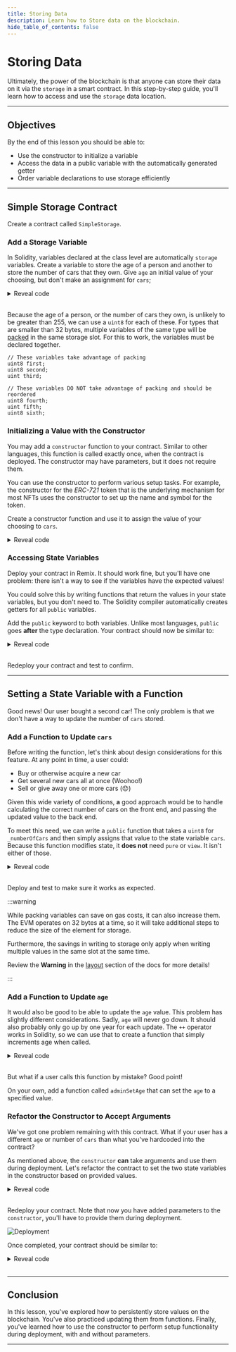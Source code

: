 ```yaml
---
title: Storing Data
description: Learn how to Store data on the blockchain.
hide_table_of_contents: false
---
```


# Storing Data

Ultimately, the power of the blockchain is that anyone can store their data on it via the `storage` in a smart contract. In this step-by-step guide, you'll learn how to access and use the `storage` data location.

---

## Objectives

By the end of this lesson you should be able to:

- Use the constructor to initialize a variable
- Access the data in a public variable with the automatically generated getter
- Order variable declarations to use storage efficiently

---

## Simple Storage Contract

Create a contract called `SimpleStorage`.

### Add a Storage Variable

In Solidity, variables declared at the class level are automatically `storage` variables. Create a variable to store the age of a person and another to store the number of cars that they own. Give `age` an initial value of your choosing, but don't make an assignment for `cars`;

<details>

<summary>Reveal code</summary>

```solidity
contract SimpleStorage {
    uint8 age = 41;
    uint8 cars;
}
```

</details>

<br/>

Because the age of a person, or the number of cars they own, is unlikely to be greater than 255, we can use a `uint8` for each of these. For types that are smaller than 32 bytes, multiple variables of the same type will be [packed] in the same storage slot. For this to work, the variables must be declared together.

```solidity
// These variables take advantage of packing
uint8 first;
uint8 second;
uint third;

// These variables DO NOT take advantage of packing and should be reordered
uint8 fourth;
uint fifth;
uint8 sixth;
```

### Initializing a Value with the Constructor

You may add a `constructor` function to your contract. Similar to other languages, this function is called exactly once, when the contract is deployed. The constructor may have parameters, but it does not require them.

You can use the constructor to perform various setup tasks. For example, the constructor for the _ERC-721_ token that is the underlying mechanism for most NFTs uses the constructor to set up the name and symbol for the token.

Create a constructor function and use it to assign the value of your choosing to `cars`.

<details>

<summary>Reveal code</summary>

```solidity
constructor() {
    cars = 1;
}
```

</details>

### Accessing State Variables

Deploy your contract in Remix. It should work fine, but you'll have one problem: there isn't a way to see if the variables have the expected values!

You could solve this by writing functions that return the values in your state variables, but you don't need to. The Solidity compiler automatically creates getters for all `public` variables.

Add the `public` keyword to both variables. Unlike most languages, `public` goes **after** the type declaration. Your contract should now be similar to:

<details>

<summary>Reveal code</summary>

```solidity
contract SimpleStorage {
    uint8 public age = 41;
    uint8 public cars;
    constructor() {
        cars = 1;
    }
}
```

</details>

<br/>

Redeploy your contract and test to confirm.

---

## Setting a State Variable with a Function

Good news! Our user bought a second car! The only problem is that we don't have a way to update the number of `cars` stored.

### Add a Function to Update `cars`

Before writing the function, let's think about design considerations for this feature. At any point in time, a user could:

- Buy or otherwise acquire a new car
- Get several new cars all at once (Woohoo!)
- Sell or give away one or more cars (😞)

Given this wide variety of conditions, **a** good approach would be to handle calculating the correct number of cars on the front end, and passing the updated value to the back end.

To meet this need, we can write a `public` function that takes a `uint8` for `_numberOfCars` and then simply assigns that value to the state variable `cars`. Because this function modifies state, it **does not** need `pure` or `view`. It isn't either of those.

<details>

<summary>Reveal code</summary>

```solidity
function updateNumberOfCars(uint8 _numberOfCars) public {
    cars = _numberOfCars;
}
```

</details>

<br/>

Deploy and test to make sure it works as expected.

:::warning

While packing variables can save on gas costs, it can also increase them. The EVM operates on 32 bytes at a time, so it will take additional steps to reduce the size of the element for storage.

Furthermore, the savings in writing to storage only apply when writing multiple values in the same slot at the same time.

Review the **Warning** in the [layout] section of the docs for more details!

:::

### Add a Function to Update `age`

It would also be good to be able to update the `age` value. This problem has slightly different considerations. Sadly, `age` will never go down. It should also probably only go up by one year for each update. The `++` operator works in Solidity, so we can use that to create a function that simply increments age when called.

<details>

<summary>Reveal code</summary>


```solidity
function increaseAge() public {
    age++;
}
```

</details>

<br/>


But what if a user calls this function by mistake? Good point!

On your own, add a function called `adminSetAge` that can set the `age` to a specified value.

### Refactor the Constructor to Accept Arguments

We've got one problem remaining with this contract. What if your user has a different `age` or number of `cars` than what you've hardcoded into the contract?

As mentioned above, the `constructor` **can** take arguments and use them during deployment. Let's refactor the contract to set the two state variables in the constructor based on provided values.

<details>

<summary>Reveal code</summary>

```solidity
contract SimpleStorage {
    uint8 public age;
    uint8 public cars;
    constructor(uint8 _age, uint8 _cars) {
        age = _age;
        cars = _cars;
    }
}
```

</details>

<br/>

Redeploy your contract. Note that now you have added parameters to the `constructor`, you'll have to provide them during deployment.

![Deployment](/images/learn/storage/deployment-with-params.png)

Once completed, your contract should be similar to:


<details>

<summary>Reveal code</summary>

```solidity
contract SimpleStorage {
    uint8 public age;
    uint8 public cars;
    constructor(uint8 _age, uint8 _cars) {
        age = _age;
        cars = _cars;
    }

    function updateNumberOfCars(uint8 _numberOfCars) public {
        cars = _numberOfCars;
    }

    function increaseAge() public {
        age++;
    }

    function adminSetAge(uint8 _age) public {
        age = _age;
    }
}
```

</details>

<br/>

---

## Conclusion

In this lesson, you've explored how to persistently store values on the blockchain. You've also practiced updating them from functions. Finally, you've learned how to use the constructor to perform setup functionality during deployment, with and without parameters.

---

[packed]: https://docs.soliditylang.org/en/v0.8.17/internals/layout_in_storage.html
[layout]: https://docs.soliditylang.org/en/v0.8.17/internals/layout_in_storage.html
